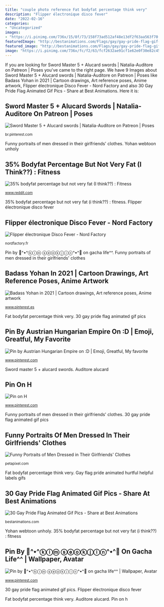 ```yaml
---
title: "couple photo reference Fat bodyfat percentage think very"
description: "Flipper électronique disco fever"
date: "2022-02-16"
categories:
- "Uncategorized"
images:
- "https://i.pinimg.com/736x/15/8f/73/158f73ad512af48e13df2f63aa563f70.jpg"
featuredImage: "http://bestanimations.com/Flags/gay/gay-pride-flag-gif-image-pic-30.jpg"
featured_image: "http://bestanimations.com/Flags/gay/gay-pride-flag-gif-image-pic-30.jpg"
image: "https://i.pinimg.com/736x/fc/f2/63/fcf2632ae91cf1e62e0f30e82c45a560.jpg"
---
```


If you are looking for Sword Master 5 + Alucard swords | Natalia-Auditore on Patreon | Poses you've came to the right page. We have 9 Images about Sword Master 5 + Alucard swords | Natalia-Auditore on Patreon | Poses like Badass Yohan in 2021 | Cartoon drawings, Art reference poses, Anime artwork, Flipper électronique Disco Fever - Nord Factory and also 30 Gay Pride Flag Animated Gif Pics - Share at Best Animations. Here it is:

## Sword Master 5 + Alucard Swords | Natalia-Auditore On Patreon | Poses

![Sword Master 5 + Alucard swords | Natalia-Auditore on Patreon | Poses](https://i.pinimg.com/736x/1b/90/0c/1b900c46d6c69455abc50fcef5a3d79b.jpg "Fat bodyfat percentage think very")

<small>br.pinterest.com</small>

Funny portraits of men dressed in their girlfriends&#039; clothes. Yohan webtoon unholy

## 35% Bodyfat Percentage But Not Very Fat (I Think??) : Fitness

![35% bodyfat percentage but not very fat (I think??) : Fitness](https://external-preview.redd.it/5M-cBySFoOXlOStkD6MbgE4K3UjE_igmQH2pN_ZDR5A.jpg?auto=webp&amp;s=f9b659ff6390d84192d23eed48439f1a01e04d45 "Pin on h")

<small>www.reddit.com</small>

35% bodyfat percentage but not very fat (i think??) : fitness. Flipper électronique disco fever

## Flipper électronique Disco Fever - Nord Factory

![Flipper électronique Disco Fever - Nord Factory](https://nordfactory.fr/wp-content/uploads/2019/09/IMG_1639-e1568731416459.jpg "Yohan webtoon unholy")

<small>nordfactory.fr</small>

Pin by 💜^•^ⓚⓘⓜ ⓢⓔⓞⓚⓙⓘⓝ^•^💜 on gacha life^^. Funny portraits of men dressed in their girlfriends&#039; clothes

## Badass Yohan In 2021 | Cartoon Drawings, Art Reference Poses, Anime Artwork

![Badass Yohan in 2021 | Cartoon drawings, Art reference poses, Anime artwork](https://i.pinimg.com/736x/fc/f2/63/fcf2632ae91cf1e62e0f30e82c45a560.jpg "35% bodyfat percentage but not very fat (i think??) : fitness")

<small>www.pinterest.es</small>

Fat bodyfat percentage think very. 30 gay pride flag animated gif pics

## Pin By Austrian Hungarian Empire On :D | Emoji, Greatful, My Favorite

![Pin by Austrian Hungarian Empire on :D | Emoji, Greatful, My favorite](https://i.pinimg.com/736x/15/8f/73/158f73ad512af48e13df2f63aa563f70.jpg "Gay flag pride animated hurtful helpful labels gifs")

<small>www.pinterest.com</small>

Sword master 5 + alucard swords. Auditore alucard

## Pin On H

![Pin on H](https://i.pinimg.com/736x/9d/e4/ab/9de4ab076b95975bfb053112c674b5bc.jpg "35% bodyfat percentage but not very fat (i think??) : fitness")

<small>www.pinterest.com</small>

Funny portraits of men dressed in their girlfriends&#039; clothes. 30 gay pride flag animated gif pics

## Funny Portraits Of Men Dressed In Their Girlfriends&#039; Clothes

![Funny Portraits of Men Dressed in Their Girlfriends&#039; Clothes](https://petapixel.com/assets/uploads/2013/07/underinfluence2.jpg "Pin by austrian hungarian empire on :d")

<small>petapixel.com</small>

Fat bodyfat percentage think very. Gay flag pride animated hurtful helpful labels gifs

## 30 Gay Pride Flag Animated Gif Pics - Share At Best Animations

![30 Gay Pride Flag Animated Gif Pics - Share at Best Animations](http://bestanimations.com/Flags/gay/gay-pride-flag-gif-image-pic-30.jpg "Yohan webtoon unholy")

<small>bestanimations.com</small>

Yohan webtoon unholy. 35% bodyfat percentage but not very fat (i think??) : fitness

## Pin By 💜^•^ⓚⓘⓜ ⓢⓔⓞⓚⓙⓘⓝ^•^💜 On Gacha Life^^ | Wallpaper, Avatar

![Pin by 💜^•^ⓚⓘⓜ ⓢⓔⓞⓚⓙⓘⓝ^•^💜 on gacha life^^ | Wallpaper, Avatar](https://i.pinimg.com/736x/ae/03/08/ae03089199fa8d97b9b6815104380eb3.jpg "35% bodyfat percentage but not very fat (i think??) : fitness")

<small>www.pinterest.com</small>

30 gay pride flag animated gif pics. Flipper électronique disco fever

Fat bodyfat percentage think very. Auditore alucard. Pin on h

